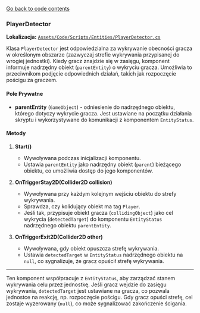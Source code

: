 ﻿[Go back to code contents](../../codeContents.md)

### PlayerDetector

**Lokalizacja:** [`Assets/Code/Scripts/Entities/PlayerDetector.cs`](../../../Assets/Code/Scripts/Entities/PlayerDetector.cs)

Klasa `PlayerDetector` jest odpowiedzialna za wykrywanie obecności gracza w określonym obszarze (zazwyczaj strefie wykrywania przypisanej do wrogiej jednostki). Kiedy gracz znajdzie się w zasięgu, komponent informuje nadrzędny obiekt (`parentEntity`) o wykryciu gracza. Umożliwia to przeciwnikom podjęcie odpowiednich działań, takich jak rozpoczęcie pościgu za graczem.

#### Pole Prywatne

- **parentEntity** (`GameObject`) - odniesienie do nadrzędnego obiektu, którego dotyczy wykrycie gracza. Jest ustawiane na początku działania skryptu i wykorzystywane do komunikacji z komponentem `EntityStatus`.

#### Metody

1. **Start()**
    - Wywoływana podczas inicjalizacji komponentu.
    - Ustawia `parentEntity` jako nadrzędny obiekt (`parent`) bieżącego obiektu, co umożliwia dostęp do jego komponentów.

2. **OnTriggerStay2D(Collider2D collision)**
    - Wywoływana przy każdym kolejnym wejściu obiektu do strefy wykrywania.
    - Sprawdza, czy kolidujący obiekt ma tag `Player`.
    - Jeśli tak, przypisuje obiekt gracza (`collidingObject`) jako cel wykrycia (`detectedTarget`) do komponentu `EntityStatus` nadrzędnego obiektu `parentEntity`.

3. **OnTriggerExit2D(Collider2D other)**
    - Wywoływana, gdy obiekt opuszcza strefę wykrywania.
    - Ustawia `detectedTarget` w `EntityStatus` nadrzędnego obiektu na `null`, co sygnalizuje, że gracz opuścił strefę wykrywania.

---

Ten komponent współpracuje z `EntityStatus`, aby zarządzać stanem wykrywania celu przez jednostkę. Jeśli gracz wejdzie do zasięgu wykrywania, `detectedTarget` jest ustawiane na gracza, co pozwala jednostce na reakcję, np. rozpoczęcie pościgu. Gdy gracz opuści strefę, cel zostaje wyzerowany (`null`), co może sygnalizować zakończenie ścigania.
